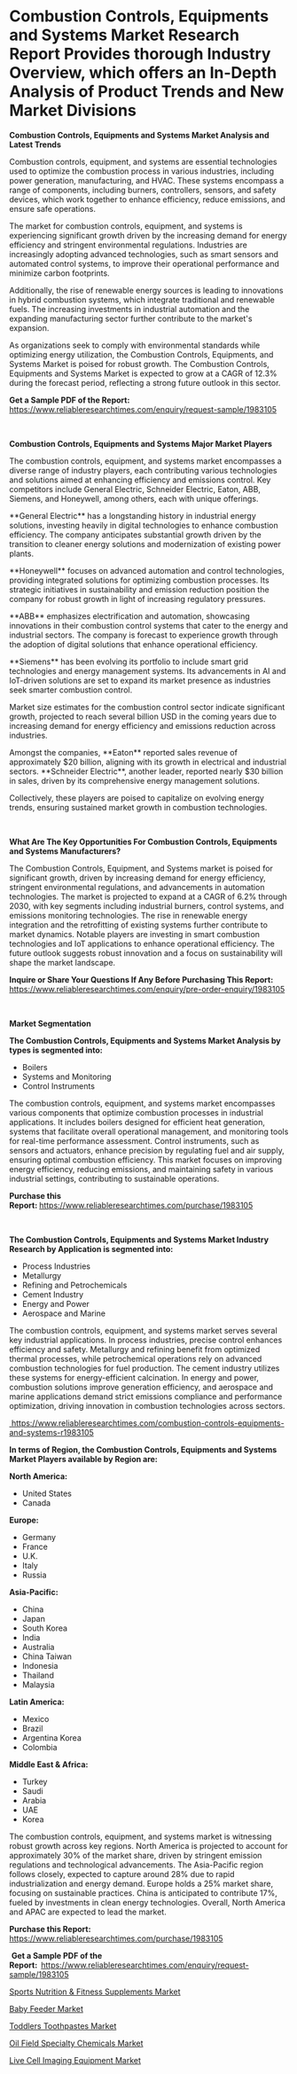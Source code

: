 <p><h1>Combustion Controls, Equipments and Systems Market Research Report Provides thorough Industry Overview, which offers an In-Depth Analysis of Product Trends and New Market Divisions</h1></p><p><strong>Combustion Controls, Equipments and Systems Market Analysis and Latest Trends</strong></p>
<p><p>Combustion controls, equipment, and systems are essential technologies used to optimize the combustion process in various industries, including power generation, manufacturing, and HVAC. These systems encompass a range of components, including burners, controllers, sensors, and safety devices, which work together to enhance efficiency, reduce emissions, and ensure safe operations.</p><p>The market for combustion controls, equipment, and systems is experiencing significant growth driven by the increasing demand for energy efficiency and stringent environmental regulations. Industries are increasingly adopting advanced technologies, such as smart sensors and automated control systems, to improve their operational performance and minimize carbon footprints. </p><p>Additionally, the rise of renewable energy sources is leading to innovations in hybrid combustion systems, which integrate traditional and renewable fuels. The increasing investments in industrial automation and the expanding manufacturing sector further contribute to the market's expansion.</p><p>As organizations seek to comply with environmental standards while optimizing energy utilization, the Combustion Controls, Equipments, and Systems Market is poised for robust growth. The Combustion Controls, Equipments and Systems Market is expected to grow at a CAGR of 12.3% during the forecast period, reflecting a strong future outlook in this sector.</p></p>
<p><strong>Get a Sample PDF of the Report:&nbsp;</strong> <a href="https://www.reliableresearchtimes.com/enquiry/request-sample/1983105?utm_campaign=1612&utm_medium=2&utm_source=Github&utm_content=ia&utm_term=25102024&utm_id=combustion-controls-equipments-and-systems">https://www.reliableresearchtimes.com/enquiry/request-sample/1983105</a></p>
<p>&nbsp;</p>
<p><strong>Combustion Controls, Equipments and Systems Major Market Players</strong></p>
<p><p>The combustion controls, equipment, and systems market encompasses a diverse range of industry players, each contributing various technologies and solutions aimed at enhancing efficiency and emissions control. Key competitors include General Electric, Schneider Electric, Eaton, ABB, Siemens, and Honeywell, among others, each with unique offerings.</p><p>**General Electric** has a longstanding history in industrial energy solutions, investing heavily in digital technologies to enhance combustion efficiency. The company anticipates substantial growth driven by the transition to cleaner energy solutions and modernization of existing power plants.</p><p>**Honeywell** focuses on advanced automation and control technologies, providing integrated solutions for optimizing combustion processes. Its strategic initiatives in sustainability and emission reduction position the company for robust growth in light of increasing regulatory pressures.</p><p>**ABB** emphasizes electrification and automation, showcasing innovations in their combustion control systems that cater to the energy and industrial sectors. The company is forecast to experience growth through the adoption of digital solutions that enhance operational efficiency.</p><p>**Siemens** has been evolving its portfolio to include smart grid technologies and energy management systems. Its advancements in AI and IoT-driven solutions are set to expand its market presence as industries seek smarter combustion control.</p><p>Market size estimates for the combustion control sector indicate significant growth, projected to reach several billion USD in the coming years due to increasing demand for energy efficiency and emissions reduction across industries. </p><p>Amongst the companies, **Eaton** reported sales revenue of approximately $20 billion, aligning with its growth in electrical and industrial sectors. **Schneider Electric**, another leader, reported nearly $30 billion in sales, driven by its comprehensive energy management solutions. </p><p>Collectively, these players are poised to capitalize on evolving energy trends, ensuring sustained market growth in combustion technologies.</p></p>
<p>&nbsp;</p>
<p><strong>What Are The Key Opportunities For Combustion Controls, Equipments and Systems Manufacturers?</strong></p>
<p><p>The Combustion Controls, Equipment, and Systems market is poised for significant growth, driven by increasing demand for energy efficiency, stringent environmental regulations, and advancements in automation technologies. The market is projected to expand at a CAGR of 6.2% through 2030, with key segments including industrial burners, control systems, and emissions monitoring technologies. The rise in renewable energy integration and the retrofitting of existing systems further contribute to market dynamics. Notable players are investing in smart combustion technologies and IoT applications to enhance operational efficiency. The future outlook suggests robust innovation and a focus on sustainability will shape the market landscape.</p></p>
<p><strong>Inquire or Share Your Questions If Any Before Purchasing This Report:</strong> <a href="https://www.reliableresearchtimes.com/enquiry/pre-order-enquiry/1983105?utm_campaign=1612&utm_medium=2&utm_source=Github&utm_content=ia&utm_term=25102024&utm_id=combustion-controls-equipments-and-systems">https://www.reliableresearchtimes.com/enquiry/pre-order-enquiry/1983105</a></p>
<p>&nbsp;</p>
<p><strong>Market Segmentation</strong></p>
<p><strong>The Combustion Controls, Equipments and Systems Market Analysis by types is segmented into:</strong></p>
<p><ul><li>Boilers</li><li>Systems and Monitoring</li><li>Control Instruments</li></ul></p>
<p><p>The combustion controls, equipment, and systems market encompasses various components that optimize combustion processes in industrial applications. It includes boilers designed for efficient heat generation, systems that facilitate overall operational management, and monitoring tools for real-time performance assessment. Control instruments, such as sensors and actuators, enhance precision by regulating fuel and air supply, ensuring optimal combustion efficiency. This market focuses on improving energy efficiency, reducing emissions, and maintaining safety in various industrial settings, contributing to sustainable operations.</p></p>
<p><strong>Purchase this Report:&nbsp;</strong><a href="https://www.reliableresearchtimes.com/purchase/1983105?utm_campaign=1612&utm_medium=2&utm_source=Github&utm_content=ia&utm_term=25102024&utm_id=combustion-controls-equipments-and-systems">https://www.reliableresearchtimes.com/purchase/1983105</a></p>
<p>&nbsp;</p>
<p><strong>The Combustion Controls, Equipments and Systems Market Industry Research by Application is segmented into:</strong></p>
<p><ul><li>Process Industries</li><li>Metallurgy</li><li>Refining and Petrochemicals</li><li>Cement Industry</li><li>Energy and Power</li><li>Aerospace and Marine</li></ul></p>
<p><p>The combustion controls, equipment, and systems market serves several key industrial applications. In process industries, precise control enhances efficiency and safety. Metallurgy and refining benefit from optimized thermal processes, while petrochemical operations rely on advanced combustion technologies for fuel production. The cement industry utilizes these systems for energy-efficient calcination. In energy and power, combustion solutions improve generation efficiency, and aerospace and marine applications demand strict emissions compliance and performance optimization, driving innovation in combustion technologies across sectors.</p></p>
<p><a href="https://www.reliableresearchtimes.com/combustion-controls-equipments-and-systems-r1983105?utm_campaign=1612&utm_medium=2&utm_source=Github&utm_content=ia&utm_term=25102024&utm_id=combustion-controls-equipments-and-systems">&nbsp;https://www.reliableresearchtimes.com/combustion-controls-equipments-and-systems-r1983105</a></p>
<p><strong>In terms of Region, the Combustion Controls, Equipments and Systems Market Players available by Region are:</strong></p>
<p>
    <p> <strong> North America: </strong>
        <ul>
            <li>United States</li>
            <li>Canada</li>
        </ul>
        </p> 
    <p> <strong> Europe: </strong>
        <ul>
            <li>Germany</li>
            <li>France</li>
            <li>U.K.</li>
            <li>Italy</li>
            <li>Russia</li>
        </ul>
        </p> 
    <p> <strong> Asia-Pacific: </strong>
        <ul>
            <li>China</li>
            <li>Japan</li>
            <li>South Korea</li>
            <li>India</li>
            <li>Australia</li>
            <li>China Taiwan</li>
            <li>Indonesia</li>
            <li>Thailand</li>
            <li>Malaysia</li>
        </ul>
        </p> 
    <p> <strong> Latin America: </strong>
        <ul>
            <li>Mexico</li>
            <li>Brazil</li>
            <li>Argentina Korea</li>
            <li>Colombia</li>
        </ul>
        </p> 
    <p> <strong> Middle East & Africa: </strong>
        <ul>
            <li>Turkey</li>
            <li>Saudi</li>
            <li>Arabia</li>
            <li>UAE</li>
            <li>Korea</li>
        </ul>
    </p>
    </p>
<p><p>The combustion controls, equipment, and systems market is witnessing robust growth across key regions. North America is projected to account for approximately 30% of the market share, driven by stringent emission regulations and technological advancements. The Asia-Pacific region follows closely, expected to capture around 28% due to rapid industrialization and energy demand. Europe holds a 25% market share, focusing on sustainable practices. China is anticipated to contribute 17%, fueled by investments in clean energy technologies. Overall, North America and APAC are expected to lead the market.</p></p>
<p><strong>Purchase this Report: </strong><a href="https://www.reliableresearchtimes.com/purchase/1983105?utm_campaign=1612&utm_medium=2&utm_source=Github&utm_content=ia&utm_term=25102024&utm_id=combustion-controls-equipments-and-systems">https://www.reliableresearchtimes.com/purchase/1983105</a></p>
<p>&nbsp;<strong>Get a Sample PDF of the Report:&nbsp;&nbsp;</strong><a href="https://www.reliableresearchtimes.com/enquiry/request-sample/1983105?utm_campaign=1612&utm_medium=2&utm_source=Github&utm_content=ia&utm_term=25102024&utm_id=combustion-controls-equipments-and-systems">https://www.reliableresearchtimes.com/enquiry/request-sample/1983105</a></p>
<p><strong></strong></p>
<p><p><a href="https://www.linkedin.com/pulse/pioneering-growth-analyzing-global-sports-nutrition-fitness-supplements-9yicf?utm_campaign=1612&utm_medium=2&utm_source=Github&utm_content=ia&utm_term=25102024&utm_id=combustion-controls-equipments-and-systems">Sports Nutrition & Fitness Supplements Market</a></p><p><a href="https://www.linkedin.com/pulse/baby-feeder-market-ecosystem-competitive-landscape-strategic-cz7ue?utm_campaign=1612&utm_medium=2&utm_source=Github&utm_content=ia&utm_term=25102024&utm_id=combustion-controls-equipments-and-systems">Baby Feeder Market</a></p><p><a href="https://www.linkedin.com/pulse/toddlers-toothpastes-sector-surge-147-growth-roadmap-2031-0ktof?utm_campaign=1612&utm_medium=2&utm_source=Github&utm_content=ia&utm_term=25102024&utm_id=combustion-controls-equipments-and-systems">Toddlers Toothpastes Market</a></p><p><a href="https://www.linkedin.com/pulse/global-perspectives-oil-field-specialty-chemicals-market-trends-eqetc?utm_campaign=1612&utm_medium=2&utm_source=Github&utm_content=ia&utm_term=25102024&utm_id=combustion-controls-equipments-and-systems">Oil Field Specialty Chemicals Market</a></p><p><a href="https://www.linkedin.com/pulse/live-cell-imaging-equipment-industry-resonance-46-amplification-wlsjf?utm_campaign=1612&utm_medium=2&utm_source=Github&utm_content=ia&utm_term=25102024&utm_id=combustion-controls-equipments-and-systems">Live Cell Imaging Equipment Market</a></p></p>